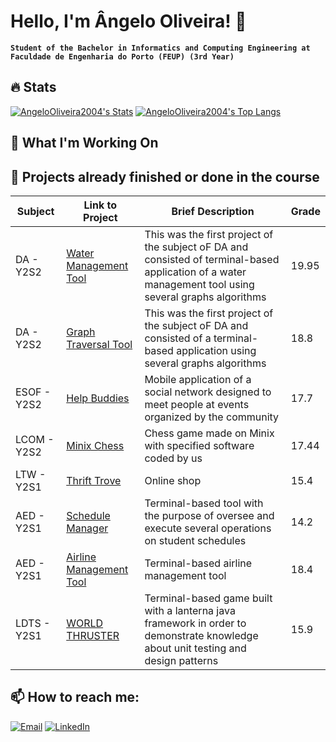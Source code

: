 # Hello, I'm Ângelo Oliveira! 👋
**`Student of the Bachelor in Informatics and Computing Engineering at Faculdade de Engenharia do Porto (FEUP) (3rd Year)`** <br>

## 🔥 Stats

[![AngeloOliveira2004's Stats](https://github-readme-stats.vercel.app/api?username=AngeloOliveira2004&show_icons=true&theme=radical)](https://github.comAngeloOliveira2004)
[![AngeloOliveira2004's Top Langs](https://github-readme-stats.vercel.app/api/top-langs/?username=AngeloOliveira2004&layout=compact&theme=radical)](https://github.com/AngeloOliveira2004)

## 🌱 What I'm Working On


## 🚀 Projects already finished or done in the course


| Subject               | Link to Project                                        | Brief Description               | Grade |
|-----------------------|-------------------------------------------------------|---------------------------------|-------|
| DA -  Y2S2    | [Water Management Tool](https://github.com/AngeloOliveira2004/DA_1st_Project) | This was the first project of the subject oF DA and consisted of terminal-based application of a water management tool using several graphs algorithms   | 19.95     |
| DA -  Y2S2    | [Graph Traversal Tool](https://github.com/AngeloOliveira2004/DA_2nd_Project) | This was the first project of the subject oF DA and consisted of a terminal-based application using several graphs algorithms    | 18.8    |
| ESOF - Y2S2   | [Help Buddies](https://github.com/AngeloOliveira2004/ESOF_Project) | Mobile application of a social network designed to meet people at events organized by the community  | 17.7    |
| LCOM - Y2S2     | [Minix Chess]() | Chess game made on Minix with specified software coded by us    | 17.44     |
| LTW - Y2S1     | [Thrift Trove](https://github.com/AngeloOliveira2004/LTW_Project) | Online shop     | 15.4     |
| AED - Y2S1     | [Schedule Manager](https://github.com/AngeloOliveira2004/AED_1st_Project) |  Terminal-based tool with the purpose of oversee and execute several operations on student schedules    | 14.2     |
| AED - Y2S1     | [Airline Management Tool](https://github.com/AngeloOliveira2004/AED_2nd_Project) | Terminal-based airline management tool    | 18.4       |
| LDTS - Y2S1     | [WORLD THRUSTER](https://github.com/AngeloOliveira2004/LDTS_Project) | Terminal-based game built with a lanterna java framework in order to demonstrate knowledge about unit testing and design patterns    | 15.9     

## 📫 How to reach me:

[![Email](https://img.shields.io/badge/Email-D14836?logo=gmail&logoColor=white&style=flat)](mailto:up202207798@up.pt)
[![LinkedIn](https://img.shields.io/badge/LinkedIn-0A66C2?logo=linkedin&logoColor=white&style=flat)](https://linkedin.com/in/ângelo-oliveira-6a6388181)
